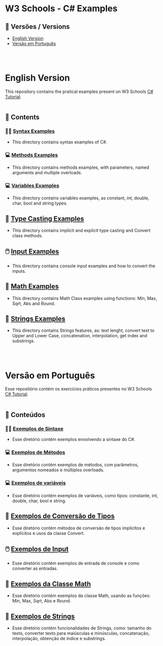 # W3 Schools - C# Examples

## 📑 Versões / Versions

- [English Version](#english-version)
- [Versão em Português](#versão-em-português)

<br></br>
# English Version

This repository contains the pratical examples present on W3 Schools [C# Tutorial](https://www.w3schools.com/cs/index.php).
<br></br>
## 📁 Contents 

### 👩‍💻 [Syntax Examples](/syntax-examples/app/Program.cs)
- This directory contains syntax examples of C#. 

### 💻 [Methods Examples](/methods-examples/app/Program.cs)
- This directory contains methods examples, with parameters, named arguments and multiple overloads. 

### 💻 [Variables Examples](/variables-examples/app/Program.cs)
- This directory contains variables examples, as constant, int, double, char, bool and string types.

## 💫 [Type Casting Examples](/type-casting-examples/app/Program.cs)
- This directory contains implicit and explicit type casting and Convert class methods.

## 🖱️ [Input Examples](/input-examples/app/Program.cs)
- This directory contains console input examples and how to convert the inputs.

## 🧮 [Math Examples](/math-class-examples/app/Program.cs)
- This directory contains Math Class examples using functions: Min, Max, Sqrt, Abs and Round.

## 🧾 [Strings Examples](/strings-examples/app/Program.cs)
- This directory contains Strings features, as: text lenght, convert text to Upper and Lower Case, concatenation, interpolation, get index and substrings.

<br></br>
# Versão em Português

Esse repositório contém os exercícios práticos presentes no W3 Schools [C# Tutorial](https://www.w3schools.com/cs/index.php).
<br></br>
## 📁 Conteúdos 

### 👩‍💻 [Exemplos de Sintaxe](/syntax-examples/app/Program.cs)
- Esse diretório contém exemplos envolvendo a sintaxe do C#. 

### 💻 [Exemplos de Métodos](/methods-examples/app/Program.cs)
- Esse diretório contém exemplos de métodos, com parâmetros, argumentos nomeados e múltiplos overloads.

### 💻 [Exemplos de variáveis](/variables-examples/app/Program.cs)
- Esse diretório contém exemplos de variáveis, como tipos: constante, int, double, char, bool e string.

## 💫 [Exemplos de Conversão de Tipos](/type-casting-examples/app/Program.cs)
- Esse diretório contém métodos de conversão de tipos implícitos e explícitos e usos da classe Convert.

## 🖱️ [Exemplos de Input](/input-examples/app/Program.cs)
- Esse diretório contém exemplos de entrada de console e como converter as entradas.

## 🧮 [Exemplos da Classe Math](/math-class-examples/app/Program.cs)
- Esse diretório contém exemplos da classe Math, usando as funções: Min, Max, Sqrt, Abs e Round.

## 🧾 [Exemplos de Strings](/strings-examples/app/Program.cs)
- Esse diretório contém funcionalidades de Strings, como: tamanho do texto, converter texto para maiúsculas e minúsculas, concatenação, interpolação, obtenção de índice e substrings.